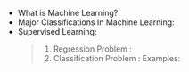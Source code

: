 * What is Machine Learning?
* Major Classifications In Machine Learning:
* Supervised Learning:
    >  1) Regression Problem :
    >  2) Classification Problem :
    >    Examples: